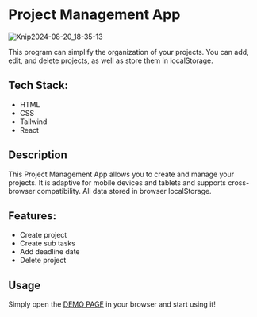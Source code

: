 # Project Management App

![Xnip2024-08-20_18-35-13](https://github.com/user-attachments/assets/03f001e9-68c3-4963-ad78-283b0fceeb3f)

This program can simplify the organization of your projects. You can add, edit, and delete projects, as well as store them in localStorage.

## Tech Stack:
- HTML
- CSS
- Tailwind
- React

## Description
This Project Management App allows you to create and manage your projects. It is adaptive for mobile devices and tablets and supports cross-browser compatibility. All data stored in browser localStorage.

## Features:
- Create project
- Create sub tasks
- Add deadline date
- Delete project

## Usage
Simply open the [DEMO PAGE](https://zesty-genie-799f94.netlify.app) in your browser and start using it!

